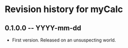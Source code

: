 # Revision history for myCalc

## 0.1.0.0 -- YYYY-mm-dd

* First version. Released on an unsuspecting world.
